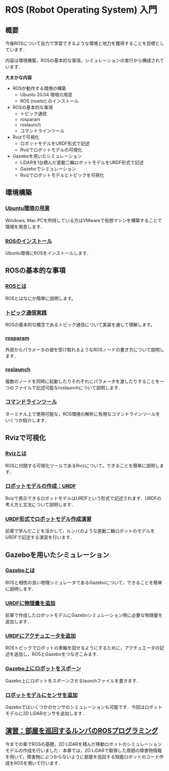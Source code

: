 # ROS (Robot Operating System) 入門

## 概要
今後ROSについて自力で学習できるような環境と地力を獲得することを目標としています．

内容は環境構築，ROSの基本的な事項，シミュレーションの実行から構成されています．

**大まかな内容**

+ ROSが動作する環境の構築
  - Ubuntu 20.04 環境の用意
  - ROS (noetic) のインストール
+ ROSの基本的な事項
  - トピック通信
  - rosparam
  - roslaunch
  - コマンドラインツール
+ Rvizで可視化
  - ロボットモデルをURDF形式で記述
  - Rvizでロボットモデルの可視化
+ Gazeboを用いたシミュレーション
  - LiDARを1台積んだ差動二輪ロボットモデルをURDF形式で記述
  - Gazeboでシミュレーション
  - Rvizでロボットモデルとトピックを可視化


## 環境構築

### [Ubuntu環境の用意](./environment/)

Windows, Mac PCを所持している方はVMwareで仮想マシンを構築することで環境を用意します．

### [ROSのインストール](./environment/ros/)

Ubuntu環境にROSをインストールします．

## ROSの基本的な事項

### [ROSとは](./fundamental/about/)
ROSとはなにか簡単に説明します。

### [トピック通信実践](./fundamental/topic/)
ROSの基本的な概念であるトピック通信について実装を通して理解します。

### [rosparam](./fundamental/rosparam/)
外部からパラメータの値を受け取れるようなROSノードの書き方について説明します．

### [roslaunch](./fundamental/roslaunch/)
複数のノードを同時に起動したりそれぞれにパラメータを渡したりすることを一つのファイルで記述可能なroslaunchについて説明します．

### [コマンドラインツール](./fundamental/command/)
ターミナル上で使用可能な，ROS環境の解析に有用なコマンドラインツールをいくつか紹介します．


## Rvizで可視化

### [Rvizとは](./rviz/about)
ROSに付随する可視化ツールであるRvizについて，できることを簡単に説明します．

### [ロボットモデルの作成：URDF](./rviz/urdf)
Rvizで表示できるロボットモデルはURDFという形式で記述されます．URDFの考え方と文法について説明します．

### [URDF形式でロボットモデル作成演習](./rviz/practice)
前章で学んだことを活かして，ルンバのような差動二輪ロボットのモデルをURDFで記述する演習を行います．

## Gazeboを用いたシミュレーション
### [Gazeboとは](./gazebo/about)
ROSと相性の良い物理シミュレータであるGazeboについて，できることを簡単に説明します．

### [URDFに物理量を追加](./gazebo/physical_quantity)
前章で作成したロボットモデルにGazeboシミュレーション時に必要な物理量を追加します．

### [URDFにアクチュエータを追加](./gazebo/actuator)
ROSトピックでロボットの車輪を回せるようにするために，アクチュエータの記述を追加し，ROSとGazeboをつなぎこみます．

### [Gazebo上にロボットをスポーン](./gazebo/actuator)
Gazebo上にロボットをスポーンさせるlaunchファイルを書きます．

### [ロボットモデルにセンサを追加](./gazebo/sensor)
Gazeboではいくつかのセンサのシミュレーションも可能です．今回はロボットモデルに2D LiDARセンサを追加します．

## [演習：部屋を巡回するルンバのROSプログラミング](./practice/)
今までの章でROSの基礎，2D LiDARを積んだ移動ロボットのシミュレーションモデルの作成を行いました．本章では，2D LiDARで取得した周囲の障害物情報を用いて，障害物にぶつからないように部屋を巡回する知能ロボットのコード作成をROSを用いて行います．